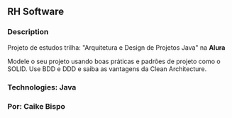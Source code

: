 ## RH Software

### Description
Projeto de estudos trilha: "Arquitetura e Design de Projetos Java" na **Alura**

Modele o seu projeto usando boas práticas e padrões de projeto como o SOLID. 
Use BDD e DDD e saiba as vantagens da Clean Architecture.

### Technologies: Java

### Por: **Caike Bispo**
